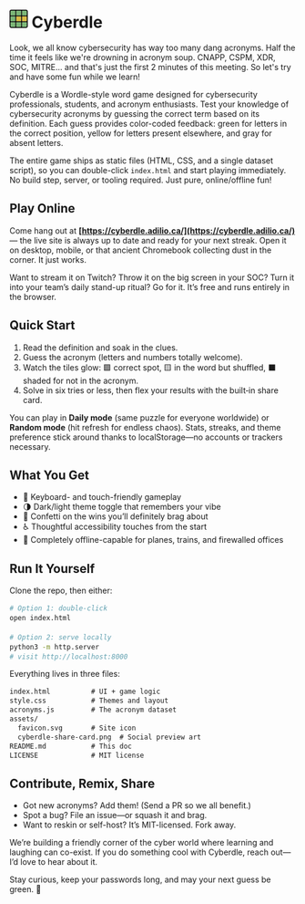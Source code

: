 # <img src="assets/favicon.svg" alt="Cyberdle" width="32" height="32" /> Cyberdle

Look, we all know cybersecurity has way too many dang acronyms. Half the time it feels like we're drowning in acronym soup. CNAPP, CSPM, XDR, SOC, MITRE... and that's just the first 2 minutes of this meeting. So let's try and have some fun while we learn!

Cyberdle is a Wordle-style word game designed for cybersecurity professionals, students, and acronym enthusiasts. Test your knowledge of cybersecurity acronyms by guessing the correct term based on its definition. Each guess provides color-coded feedback: green for letters in the correct position, yellow for letters present elsewhere, and gray for absent letters.

The entire game ships as static files (HTML, CSS, and a single dataset script), so you can double-click `index.html` and start playing immediately. No build step, server, or tooling required. Just pure, online/offline fun!

## Play Online

Come hang out at **[https://cyberdle.adilio.ca/](https://cyberdle.adilio.ca/)** — the live site is always up to date and ready for your next streak. Open it on desktop, mobile, or that ancient Chromebook collecting dust in the corner. It just works.

Want to stream it on Twitch? Throw it on the big screen in your SOC? Turn it into your team’s daily stand-up ritual? Go for it. It’s free and runs entirely in the browser.

## Quick Start

1. Read the definition and soak in the clues.
2. Guess the acronym (letters and numbers totally welcome).
3. Watch the tiles glow: 🟩 correct spot, 🟨 in the word but shuffled, ⬛ shaded for not in the acronym.
4. Solve in six tries or less, then flex your results with the built‑in share card.

You can play in **Daily mode** (same puzzle for everyone worldwide) or **Random mode** (hit refresh for endless chaos). Stats, streaks, and theme preference stick around thanks to localStorage—no accounts or trackers necessary.

## What You Get

- 🎯 Keyboard- and touch-friendly gameplay
- 🌗 Dark/light theme toggle that remembers your vibe
- 🎉 Confetti on the wins you’ll definitely brag about
- ♿ Thoughtful accessibility touches from the start
- 🧠 Completely offline-capable for planes, trains, and firewalled offices

## Run It Yourself

Clone the repo, then either:

```bash
# Option 1: double-click
open index.html

# Option 2: serve locally
python3 -m http.server
# visit http://localhost:8000
```

Everything lives in three files:

```
index.html          # UI + game logic
style.css           # Themes and layout
acronyms.js         # The acronym dataset
assets/
  favicon.svg       # Site icon
  cyberdle-share-card.png  # Social preview art
README.md           # This doc
LICENSE             # MIT license
```

## Contribute, Remix, Share

- Got new acronyms? Add them! (Send a PR so we all benefit.)
- Spot a bug? File an issue—or squash it and brag.
- Want to reskin or self-host? It’s MIT-licensed. Fork away.

We’re building a friendly corner of the cyber world where learning and laughing can co-exist. If you do something cool with Cyberdle, reach out—I’d love to hear about it.

Stay curious, keep your passwords long, and may your next guess be green. 💚
